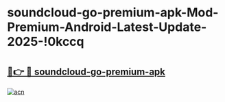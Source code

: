 # soundcloud-go-premium-apk-Mod-Premium-Android-Latest-Update-2025-!0kccq

# <h2><a href="https://ikgvbu.esa.edu.pl?title=soundcloud-go-premium-apk&ref=0kccq">🔗👉 🔴 soundcloud-go-premium-apk</a></h2>

[![acn](https://github.com/user-attachments/assets/0f9c940e-d8b0-45ae-aac7-cd30a18b3e1c)](https://ikgvbu.esa.edu.pl?title=soundcloud-go-premium-apk&ref=0kccq)

